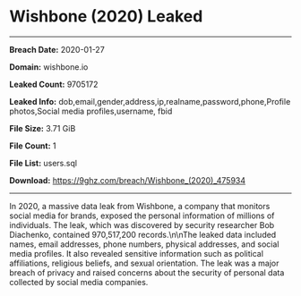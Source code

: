 # Wishbone (2020) Leaked

------------
**Breach Date:** 2020-01-27

**Domain:** wishbone.io

**Leaked Count:** 9705172

**Leaked Info:** dob,email,gender,address,ip,realname,password,phone,Profile photos,Social media profiles,username, fbid

**File Size:** 3.71 GiB

**File Count:** 1

**File List:** users.sql

**Download:** https://9ghz.com/breach/Wishbone_(2020)_475934

------------
In 2020, a massive data leak from Wishbone, a company that monitors social media for brands, exposed the personal information of millions of individuals. The leak, which was discovered by security researcher Bob Diachenko, contained 970,517,200 records.\n\nThe leaked data included names, email addresses, phone numbers, physical addresses, and social media profiles. It also revealed sensitive information such as political affiliations, religious beliefs, and sexual orientation. The leak was a major breach of privacy and raised concerns about the security of personal data collected by social media companies.
